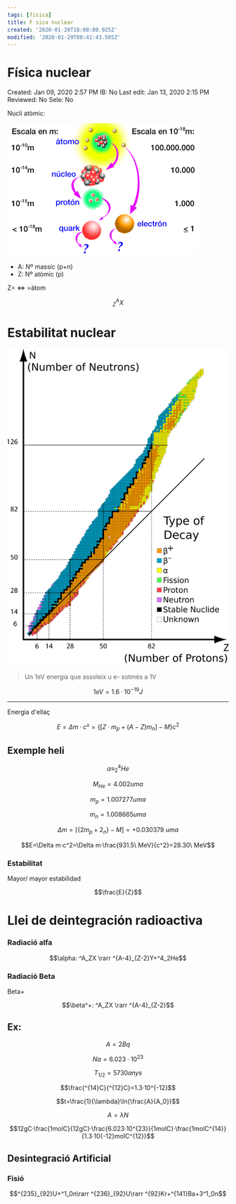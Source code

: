 ```yaml
---
tags: [fisica]
title: F sica nuclear
created: '2020-01-28T18:08:00.925Z'
modified: '2020-01-29T08:41:43.505Z'
---
```


# Física nuclear

Created: Jan 09, 2020 2:57 PM
IB: No
Last edit: Jan 13, 2020 2:15 PM
Reviewed: No
Sele: No

Nucli atòmic:

![F%20sica%20nuclear/Untitled.png](F%20sica%20nuclear/Untitled.png)

- A: Nº massíc (p+n)
- Z: Nº atòmic (p)

Z= <=> =àtom

 

$$^A _Z X$$

# Estabilitat nuclear

![F%20sica%20nuclear/Untitled%201.png](F%20sica%20nuclear/Untitled%201.png)

> Un 1eV energia que assoleix u e- sotmès a 1V

$$1eV=1.6·10^{-19}J$$

---

Energia d'ellaç

$$E=\Delta m·c²=\{[Z·m_p+(A-Z)m_n]-M\}c^2$$

## Exemple heli

$$\alpha\equiv_2^4He$$

$$M_{He}=4.002uma$$

$$m_p=1.007277uma$$

$$m_n=1.008665uma$$

$$\Delta m=[\{2m_p+2_n\}-M]=+0.030379\ uma$$

$$E=\Delta m·c^2=\Delta m·\frac{931.5\ MeV}{c^2}=28.30\ MeV$$

### Estabilitat

Mayor\/ mayor estabilidad

$$\frac{E}{Z}$$

# Llei de deintegración radioactiva

### Radiació alfa

$$\alpha: ^A_ZX \rarr ^{A-4}_{Z-2}Y+^4_2He$$

### Radiació Beta

Beta+

$$\beta^+: ^A_ZX \rarr ^{A-4}_{Z-2}$$

## Ex:

$$A=2Bq$$

$$Na=6.023·10^{23}$$

$$T_{1/2}=5730anys$$

$$\frac{^{14}C}{^{12}C}=1.3·10^{-12}$$

$$t=\frac{1}{\lambda}\ln{\frac{A}{A_0}}$$

$$A=\lambda N$$

$$12gC·\frac{1molC}{12gC}·\frac{6.023·10^{23}}{1molC}·\frac{1molC^{14}}{1.3·10{-12}molC^{12}}$$

## Desintegració Artificial

### Fisió

$$^{235}_{92}U+^1_0n\rarr ^{236}_{92}U\rarr ^{92}Kr+^{141}Ba+3^1_0n$$
